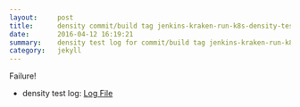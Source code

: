 ```yaml
---
layout:     post
title:      density commit/build tag jenkins-kraken-run-k8s-density-tests-32-30
date:       2016-04-12 16:19:21
summary:    density test log for commit/build tag jenkins-kraken-run-k8s-density-tests-32-30.
category:   jekyll
---
```


Failure!

- density test log: [Log File](http://s3-us-west-2.amazonaws.com/kraken-e2e-logs/density/jenkins-kraken-run-k8s-density-tests-32-30.log)

